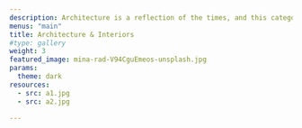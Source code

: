 ```yaml
---
description: Architecture is a reflection of the times, and this category refers to the photography of the external and internal structures of buildings.
menus: "main"
title: Architecture & Interiors
#type: gallery
weight: 3
featured_image: mina-rad-V94CguEmeos-unsplash.jpg
params:
  theme: dark
resources:
  - src: a1.jpg
  - src: a2.jpg

---
```


